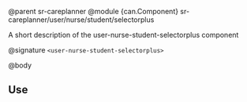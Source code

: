 @parent sr-careplanner
@module {can.Component} sr-careplanner/user/nurse/student/selectorplus <user-nurse-student-selectorplus>

A short description of the user-nurse-student-selectorplus component

@signature `<user-nurse-student-selectorplus>`

@body

## Use

